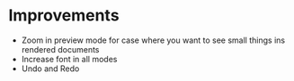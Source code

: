 # Improvements

- Zoom in preview mode for case where you want to see small things ins rendered documents
- Increase font in all modes
- Undo and Redo